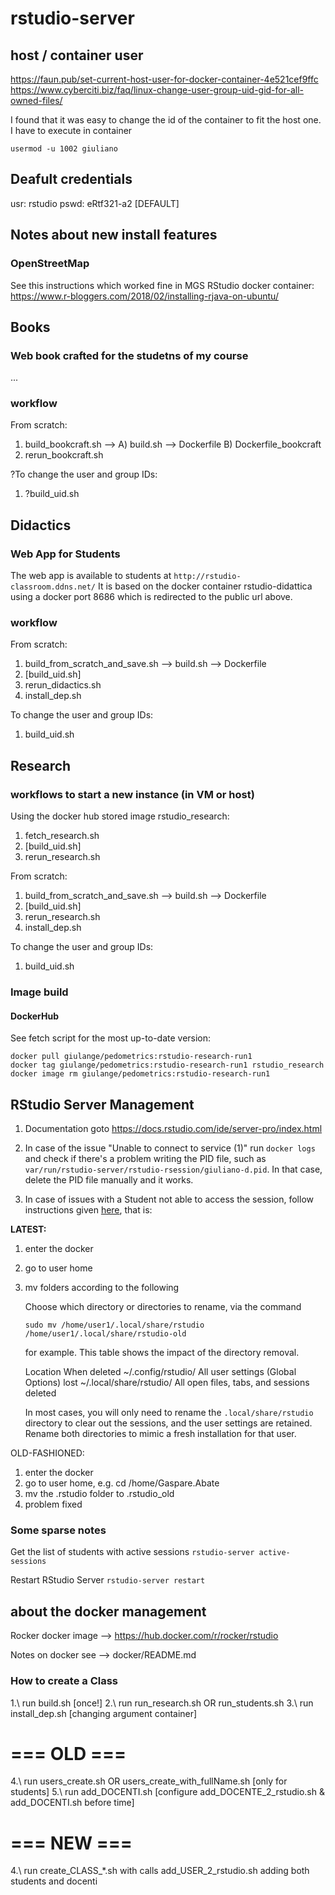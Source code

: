 # rstudio-server

## host / container user
https://faun.pub/set-current-host-user-for-docker-container-4e521cef9ffc
https://www.cyberciti.biz/faq/linux-change-user-group-uid-gid-for-all-owned-files/

I found that it was easy to change the id of the container to fit the host one.
I have to execute in container

```
usermod -u 1002 giuliano
```

## Deafult credentials
usr: rstudio 
pswd: eRtf321-a2 [DEFAULT] 

## Notes about new install features

### OpenStreetMap
See this instructions which worked fine in MGS RStudio docker container:
https://www.r-bloggers.com/2018/02/installing-rjava-on-ubuntu/

## Books
### Web book crafted for the studetns of my course
...

### workflow

From scratch:

 1. build_bookcraft.sh --> 
    A) build.sh --> Dockerfile
    B) Dockerfile_bookcraft
 2. rerun_bookcraft.sh

?To change the user and group IDs:
 1. ?build_uid.sh



## Didactics
### Web App for Students
The web app is available to students at `http://rstudio-classroom.ddns.net/`
It is based on the docker container rstudio-didattica using a docker port 8686 which is redirected to the public url above.

### workflow

From scratch:

 1. build_from_scratch_and_save.sh --> build.sh --> Dockerfile
 2. [build_uid.sh]
 3. rerun_didactics.sh
 4. install_dep.sh

To change the user and group IDs:
 1. build_uid.sh

## Research
### workflows to start a new instance (in VM or host)

Using the docker hub stored image rstudio_research:

 1. fetch_research.sh
 2. [build_uid.sh]
 3. rerun_research.sh

From scratch:

 1. build_from_scratch_and_save.sh --> build.sh --> Dockerfile
 2. [build_uid.sh]
 3. rerun_research.sh
 4. install_dep.sh

To change the user and group IDs:
 1. build_uid.sh

### Image build
#### DockerHub

See fetch script for the most up-to-date version:

```
docker pull giulange/pedometrics:rstudio-research-run1
docker tag giulange/pedometrics:rstudio-research-run1 rstudio_research
docker image rm giulange/pedometrics:rstudio-research-run1
```


## RStudio Server Management

 01. Documentation
 goto https://docs.rstudio.com/ide/server-pro/index.html

 02. In case of the issue "Unable to connect to service (1)" run `docker logs` and check if there's a problem writing the PID file, such as `var/run/rstudio-server/rstudio-rsession/giuliano-d.pid`. In that case, delete the PID file manually and it works.

 03. In case of issues with a Student not able to access the session, 
 follow instructions given [here](https://community.rstudio.com/t/rstudio-server-error-occurred-during-transmission/84258),
 that is:

 **LATEST:**
   1. enter the docker
   2. go to user home
   3. mv folders according to the following

      Choose which directory or directories to rename, via the command 

      ```
      sudo mv /home/user1/.local/share/rstudio /home/user1/.local/share/rstudio-old
      ```

      for example. This table shows the impact of the directory removal.

      Location	                When deleted
      ~/.config/rstudio/	All user settings (Global Options) lost
      ~/.local/share/rstudio/	All open files, tabs, and sessions deleted

      In most cases, you will only need to rename the 
      `.local/share/rstudio` directory to clear out the sessions, and the user settings are retained.
      Rename both directories to mimic a fresh installation for that user.


 OLD-FASHIONED:
   1. enter the docker
   2. go to user home, e.g. cd /home/Gaspare.Abate
   3. mv the .rstudio folder to .rstudio_old
   4. problem fixed


### Some sparse notes
Get the list of students with active sessions
`rstudio-server active-sessions`

Restart RStudio Server
`rstudio-server restart`

## about the docker management

Rocker docker image   --> https://hub.docker.com/r/rocker/rstudio

Notes on docker see   --> docker/README.md

### How to create a Class
 1.\ run build.sh [once!]
 2.\ run run_research.sh OR run_students.sh
 3.\ run install_dep.sh [changing argument container] 
# === OLD === 
 4.\ run users_create.sh OR users_create_with_fullName.sh [only for students]
 5.\ run add_DOCENTI.sh [configure add_DOCENTE_2_rstudio.sh & add_DOCENTI.sh before time]
# === NEW ===
 4.\ run create_CLASS_*.sh with calls add_USER_2_rstudio.sh adding both students and docenti

